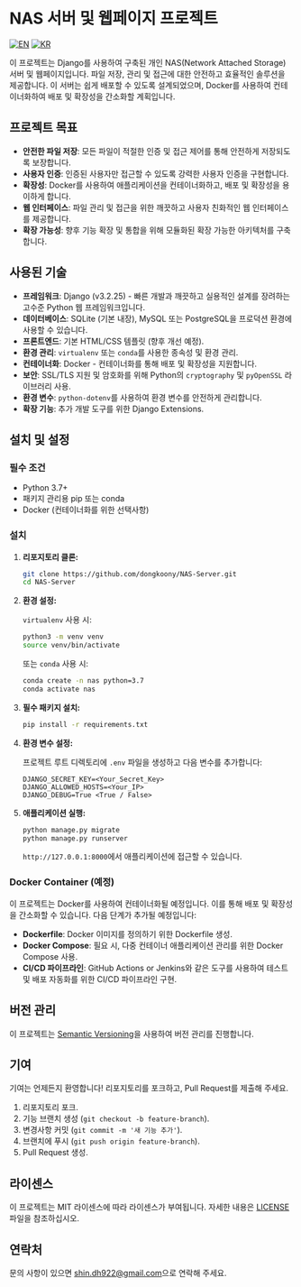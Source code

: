 # NAS 서버 및 웹페이지 프로젝트

[![EN](https://img.shields.io/badge/lang-en-blue.svg)](README.en.md) 
[![KR](https://img.shields.io/badge/lang-kr-red.svg)](README.md)

이 프로젝트는 Django를 사용하여 구축된 개인 NAS(Network Attached Storage) 서버 및 웹페이지입니다. 파일 저장, 관리 및 접근에 대한 안전하고 효율적인 솔루션을 제공합니다. 이 서버는 쉽게 배포할 수 있도록 설계되었으며, Docker를 사용하여 컨테이너화하여 배포 및 확장성을 간소화할 계획입니다.

## 프로젝트 목표

- **안전한 파일 저장**: 모든 파일이 적절한 인증 및 접근 제어를 통해 안전하게 저장되도록 보장합니다.
- **사용자 인증**: 인증된 사용자만 접근할 수 있도록 강력한 사용자 인증을 구현합니다.
- **확장성**: Docker를 사용하여 애플리케이션을 컨테이너화하고, 배포 및 확장성을 용이하게 합니다.
- **웹 인터페이스**: 파일 관리 및 접근을 위한 깨끗하고 사용자 친화적인 웹 인터페이스를 제공합니다.
- **확장 가능성**: 향후 기능 확장 및 통합을 위해 모듈화된 확장 가능한 아키텍처를 구축합니다.

## 사용된 기술

- **프레임워크**: Django (v3.2.25) - 빠른 개발과 깨끗하고 실용적인 설계를 장려하는 고수준 Python 웹 프레임워크입니다.
- **데이터베이스**: SQLite (기본 내장), MySQL 또는 PostgreSQL을 프로덕션 환경에 사용할 수 있습니다.
- **프론트엔드**: 기본 HTML/CSS 템플릿 (향후 개선 예정).
- **환경 관리**: `virtualenv` 또는 `conda`를 사용한 종속성 및 환경 관리.
- **컨테이너화**: Docker - 컨테이너화를 통해 배포 및 확장성을 지원합니다.
- **보안**: SSL/TLS 지원 및 암호화를 위해 Python의 `cryptography` 및 `pyOpenSSL` 라이브러리 사용.
- **환경 변수**: `python-dotenv`를 사용하여 환경 변수를 안전하게 관리합니다.
- **확장 기능**: 추가 개발 도구를 위한 Django Extensions.

## 설치 및 설정

### 필수 조건

- Python 3.7+
- 패키지 관리용 pip 또는 conda
- Docker (컨테이너화를 위한 선택사항)

### 설치

1. **리포지토리 클론:**

    ```bash
    git clone https://github.com/dongkoony/NAS-Server.git
    cd NAS-Server
    ```

2. **환경 설정:**

    `virtualenv` 사용 시:

    ```bash
    python3 -m venv venv
    source venv/bin/activate
    ```

    또는 `conda` 사용 시:

    ```bash
    conda create -n nas python=3.7
    conda activate nas
    ```

3. **필수 패키지 설치:**

    ```bash
    pip install -r requirements.txt
    ```

4. **환경 변수 설정:**

    프로젝트 루트 디렉토리에 `.env` 파일을 생성하고 다음 변수를 추가합니다:

    ```plaintext
    DJANGO_SECRET_KEY=<Your_Secret_Key>
    DJANGO_ALLOWED_HOSTS=<Your_IP>
    DJANGO_DEBUG=True <True / False>
    ```

5. **애플리케이션 실행:**

    ```bash
    python manage.py migrate
    python manage.py runserver
    ```

    `http://127.0.0.1:8000`에서 애플리케이션에 접근할 수 있습니다.

### Docker Container (예정)

이 프로젝트는 Docker를 사용하여 컨테이너화될 예정입니다. 이를 통해 배포 및 확장성을 간소화할 수 있습니다. 다음 단계가 추가될 예정입니다:

- **Dockerfile**: Docker 이미지를 정의하기 위한 Dockerfile 생성.
- **Docker Compose**: 필요 시, 다중 컨테이너 애플리케이션 관리를 위한 Docker Compose 사용.
- **CI/CD 파이프라인**: GitHub Actions or Jenkins와 같은 도구를 사용하여 테스트 및 배포 자동화를 위한 CI/CD 파이프라인 구현.

## 버전 관리

이 프로젝트는 [Semantic Versioning](https://semver.org/)을 사용하여 버전 관리를 진행합니다.

## 기여

기여는 언제든지 환영합니다! 리포지토리를 포크하고, Pull Request를 제출해 주세요.

1. 리포지토리 포크.
2. 기능 브랜치 생성 (`git checkout -b feature-branch`).
3. 변경사항 커밋 (`git commit -m '새 기능 추가'`).
4. 브랜치에 푸시 (`git push origin feature-branch`).
5. Pull Request 생성.

## 라이센스

이 프로젝트는 MIT 라이센스에 따라 라이센스가 부여됩니다. 자세한 내용은 [LICENSE](LICENSE) 파일을 참조하십시오.

## 연락처

문의 사항이 있으면 [shin.dh922@gmail.com](mailto:shin.dh922@gmail.com)으로 연락해 주세요.
